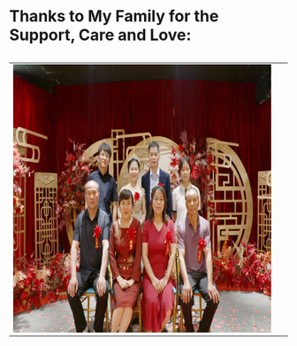 # Thanks to My Family for the Support, Care and Love:

<table width="90%" border="0" align="left" cellspacing="30">
        <tbody><tr valign="top" align="center">
          <td width="20%" style="padding-right:30px">
            <div> <img width="800" height="485" src="./Family.jpg"></div>
          </td>
